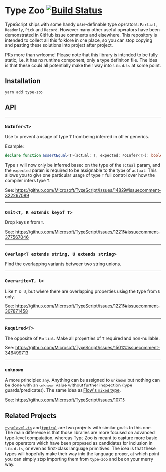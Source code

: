 # Type Zoo [![Build Status](https://travis-ci.org/pelotom/type-zoo.svg?branch=master)](https://travis-ci.org/pelotom/type-zoo)

TypeScript ships with some handy user-definable type operators: `Partial`, `Readonly`, `Pick` and `Record`. However many other useful operators have been demonstrated in GitHub issue comments and elsewhere. This repository is intended to collect all this folklore in one place, so you can stop copying and pasting these solutions into project after project.

PRs more than welcome! Please note that this library is intended to be fully static, i.e. it has no runtime component, only a type definition file. The idea is that these could all potentially make their way into `lib.d.ts` at some point.

## Installation

```
yarn add type-zoo
```

## API

---

### `NoInfer<T>`

Use to prevent a usage of type `T` from being inferred in other generics.

Example:

```ts
declare function assertEqual<T>(actual: T, expected: NoInfer<T>): boolean;
```

Type `T` will now only be inferred based on the type of the `actual` param, and
the `expected` param is required to be assignable to the type of `actual`.
This allows you to give one particular usage of type `T` full control over how the
compiler infers type `T`.

See: https://github.com/Microsoft/TypeScript/issues/14829#issuecomment-322267089

---

### `Omit<T, K extends keyof T>`

Drop keys `K` from `T`.

See: https://github.com/Microsoft/TypeScript/issues/12215#issuecomment-377567046

---

### `Overlap<T extends string, U extends string>`

Find the overlapping variants between two string unions.

---

### `Overwrite<T, U>`

Like `T & U`, but where there are overlapping properties using the type from `U` only.

See: https://github.com/Microsoft/TypeScript/issues/12215#issuecomment-307871458

---

### `Required<T>`

The opposite of `Partial`. Make all properties of `T` required and non-nullable.

See: https://github.com/Microsoft/TypeScript/issues/15012#issuecomment-346499713

---

### `unknown`

A more principled `any`. Anything can be assigned to `unknown` but nothing can be done with an `unknown` value without further inspection (type guards/predicates). The same idea as [Flow's `mixed` type](https://flow.org/en/docs/types/mixed/).

See: https://github.com/Microsoft/TypeScript/issues/10715

## Related Projects

[`typelevel-ts`](https://github.com/gcanti/typelevel-ts) and [`typical`](https://github.com/tycho01/typical) are two projects with similar goals to this one. The main difference is that those libraries are more focused on advanced type-level computation, whereas Type Zoo is meant to capture more basic type operators which have been proposed as candidates for inclusion in `lib.d.ts`, or even as first-class language primitives. The idea is that these types will hopefully make their way into the language proper, at which point you can simply stop importing them from `type-zoo` and be on your merry way.
